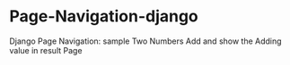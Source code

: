 # Page-Navigation-django
Django Page Navigation:  sample Two Numbers Add and show the Adding value in result Page
